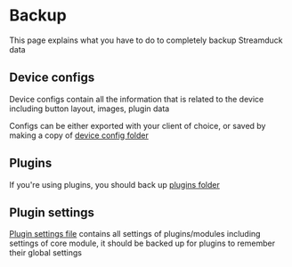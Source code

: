 # Backup
This page explains what you have to do to completely backup Streamduck data

## Device configs
Device configs contain all the information that is related to the device including button layout, images, plugin data

Configs can be either exported with your client of choice, or saved by making a copy of [device config folder](configuration.md#device-config-path)

## Plugins
If you're using plugins, you should back up [plugins folder](configuration.md#plugins-path)

## Plugin settings
[Plugin settings file](configuration.md#plugin-settings-path) contains all settings of plugins/modules including settings of core module, it should be backed up for plugins to remember their global settings